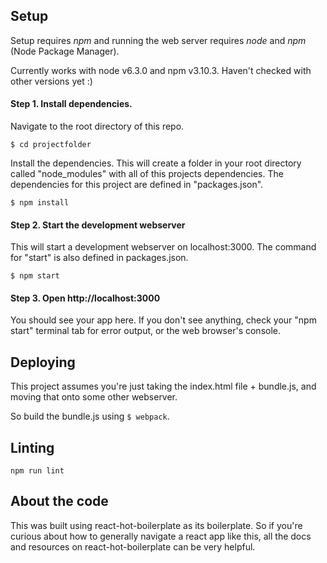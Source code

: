 ## Setup

Setup requires *npm* and running the web server requires *node* and *npm* (Node Package Manager). 

Currently works with node v6.3.0 and npm v3.10.3.  Haven't checked with other versions yet :)

#### Step 1. Install dependencies.

Navigate to the root directory of this repo.
```
$ cd projectfolder
```

Install the dependencies. This will create a folder in your root directory called "node_modules" with all of this projects dependencies. The dependencies for this project are defined in "packages.json".
```
$ npm install
```

#### Step 2. Start the development webserver

This will start a development webserver on localhost:3000.  The command for "start" is also defined in packages.json.

```
$ npm start
```

#### Step 3. Open http://localhost:3000 

You should see your app here.  If you don't see anything, check your "npm start" terminal tab for error output, or the web browser's console. 

## Deploying

This project assumes you're just taking the index.html file + bundle.js, and moving that onto some other webserver. 

So build the bundle.js using `$ webpack`.


## Linting

```
npm run lint
```

## About the code

This was built using react-hot-boilerplate as its boilerplate.  So if you're curious about how to generally navigate a react app like this, all the docs and resources on react-hot-boilerplate can be very helpful.
